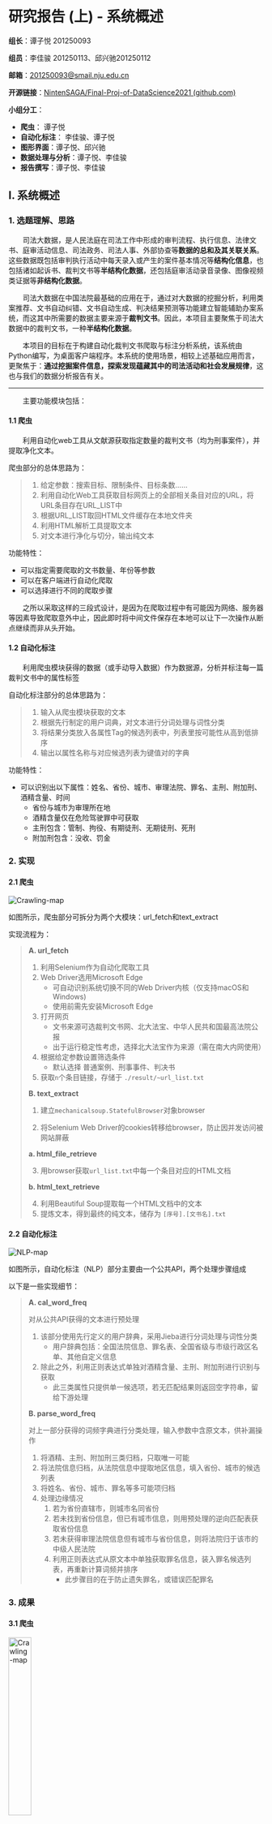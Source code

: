 # 研究报告 (上) - 系统概述

**组长**：谭子悦 201250093

**组员**：李佳骏 201250113、邱兴驰201250112

**邮箱**：201250093@smail.nju.edu.cn

**开源链接**：[NintenSAGA/Final-Proj-of-DataScience2021 (github.com)](https://github.com/NintenSAGA/Final-Proj-of-DataScience2021)

**小组分工**：

- **爬虫**： 谭子悦
- **自动化标注**： 李佳骏、谭子悦
- **图形界面**：谭子悦、邱兴驰
- **数据处理与分析**：谭子悦、李佳骏
- **报告撰写**：谭子悦、李佳骏



## I. 系统概述



### 1. 选题理解、思路

&emsp;&emsp;司法大数据，是人民法庭在司法工作中形成的审判流程、执行信息、法律文书、庭审活动信息、司法政务、司法人事、外部协查等**数据的总和及其关联关系**。这些数据既包括审判执行活动中每天录入或产生的案件基本情况等**结构化信息**，也包括诸如起诉书、裁判文书等**半结构化数据**，还包括庭审活动录音录像、图像视频类证据等**非结构化数据**。

&emsp;&emsp;司法大数据在中国法院最基础的应用在于，通过对大数据的挖掘分析，利用类案推荐、文书自动纠错、文书自动生成、判决结果预测等功能建立智能辅助办案系统，而这其中所需要的数据主要来源于**裁判文书**。因此，本项目主要聚焦于司法大数据中的裁判文书，一种**半结构化数据**。

&emsp;&emsp;本项目的目标在于构建自动化裁判文书爬取与标注分析系统，该系统由Python编写，为桌面客户端程序。本系统的使用场景，相较上述基础应用而言，更聚焦于：**通过挖掘案件信息，探索发现蕴藏其中的司法活动和社会发展规律**，这也与我们的数据分析报告有关。

------

&emsp;&emsp;主要功能模块包括：

#### 1.1 爬虫

&emsp;&emsp;利用自动化web工具从文献源获取指定数量的裁判文书（均为刑事案件），并提取净化文本。

爬虫部分的总体思路为：

> 1. 给定参数：搜索目标、限制条件、目标条数……
> 2. 利用自动化Web工具获取目标网页上的全部相关条目对应的URL，将URL条目存在URL_LIST中
> 3. 根据URL_LIST取回HTML文件缓存在本地文件夹
> 4. 利用HTML解析工具提取文本
> 5. 对文本进行净化与切分，输出纯文本

功能特性：

- 可以指定需要爬取的文书数量、年份等参数
- 可以在客户端进行自动化爬取
- 可以选择进行不同的爬取步骤

&emsp;&emsp;之所以采取这样的三段式设计，是因为在爬取过程中有可能因为网络、服务器等因素导致爬取意外中止，因此即时将中间文件保存在本地可以让下一次操作从断点继续而非从头开始。

#### 1.2 自动化标注

&emsp;&emsp;利用爬虫模块获得的数据（或手动导入数据）作为数据源，分析并标注每一篇裁判文书中的属性标签

自动化标注部分的总体思路为：

> 1. 输入从爬虫模块获取的文本
> 2. 根据先行制定的用户词典，对文本进行分词处理与词性分类
> 3. 将结果分类放入各属性Tag的候选列表中，列表里按可能性从高到低排序
> 4. 输出以属性名称与对应候选列表为键值对的字典

功能特性：

- 可以识别出以下属性：姓名、省份、城市、审理法院、罪名、主刑、附加刑、酒精含量、时间
  - 省份与城市为审理所在地
  - 酒精含量仅在危险驾驶罪中可获取
  - 主刑包含：管制、拘役、有期徒刑、无期徒刑、死刑
  - 附加刑包含：没收、罚金




### 2. 实现

#### 2.1 爬虫

<img src="./docsets.assets/Crawling-map.png" alt="Crawling-map"/>

如图所示，爬虫部分可拆分为两个大模块：url_fetch和text_extract

实现流程为：

> **A. url_fetch**
>
> 1. 利用Selenium作为自动化爬取工具
> 2. Web Driver选用Microsoft Edge
>    - 可自动识别系统切换不同的Web Driver内核（仅支持macOS和Windows)
>    - 使用前需先安装Microsoft Edge
> 3. 打开网页
>    - 文书来源可选裁判文书网、北大法宝、中华人民共和国最高法院公报
>    - 出于运行稳定性考虑，选择北大法宝作为来源（需在南大内网使用）
> 4. 根据给定参数设置筛选条件
>    - 默认选择 普通案例、刑事事件、判决书
> 5. 获取`n`个条目链接，存储于 `./result/~url_list.txt`
>
> **B. text_extract**
>
> 1. 建立`mechanicalsoup.StatefulBrowser`对象browser
>
> 2. 将Selenium Web Driver的cookies转移给browser，防止因并发访问被网站屏蔽
>
> **a. html_file_retrieve**
>
> 3. 用browser获取`url_list.txt`中每一个条目对应的HTML文档
>
> **b. html_text_retrieve**
>
> 4. 利用Beautiful Soup提取每一个HTML文档中的文本
> 5. 提炼文本，得到最终的纯文本，储存为 `[序号].[文书名].txt`

#### 2.2 自动化标注

<img src="docsets.assets/NLP-map.png"   alt="NLP-map"/> 

如图所示，自动化标注（NLP）部分主要由一个公共API，两个处理步骤组成

以下是一些实现细节：

> **A. cal_word_freq**
>
> 对从公共API获得的文本进行预处理
>
> 1. 该部分使用先行定义的用户辞典，采用Jieba进行分词处理与词性分类
>    - 用户辞典包括：全国法院信息、罪名表、全国省级与市级行政区名单、其他自定义信息
> 2. 除此之外，利用正则表达式单独对酒精含量、主刑、附加刑进行识别与获取
>    - 此三类属性只提供单一候选项，若无匹配结果则返回空字符串，留给下游处理
>
> **B. parse_word_freq**
>
> 对上一部分获得的词频字典进行分类处理，输入参数中含原文本，供补漏操作
>
> 1. 将酒精、主刑、附加刑三类归档，只取唯一可能
> 2. 将法院信息归档，从法院信息中提取地区信息，填入省份、城市的候选列表
> 3. 将姓名、省份、城市、罪名等多可能项归档
> 4. 处理边缘情况
>    1. 若为省份直辖市，则城市名同省份
>    2. 若未找到省份信息，但已有城市信息，则用预处理的逆向匹配表获取省份信息
>    3. 若未获得审理法院信息但有城市与省份信息，则将法院归于该市的中级人民法院
>    4. 利用正则表达式从原文本中单独获取罪名信息，装入罪名候选列表，再重新计算词频并排序
>       - 此步骤目的在于防止遗失罪名，或错误匹配罪名



### 3. 成果

#### 3.1 爬虫

<img src="./docsets.assets/panel1.png" alt="Crawling-map" width="30%" />

爬虫界面可选择文献来源，设置爬取选项与爬取参数，下设文本框，可显示运行日志。

- 可以一次性自动化爬取2000份文书
  - 每200份需要手动输入一次验证码
  - 由于网站限制，多于2000份的部分无法显示
- 每一步骤都会及时保存爬取结果，因此意外退出程序不会导致已有数据全部丢失

#### 3.2 自动化标注

<img src="./docsets.assets/panel2.png" alt="Crawling-map" width="50%" />

标注界面可分为两个功能页面，左侧为文书原文显示，右侧为对应属性标签选项，自动化标注引擎会先行勾选可能性最大的属性标签。

- 可以精准识别姓名、省份、城市、审理法院、罪名、主刑、附加刑、酒精含量、时间等信息
  - 正常情况下每份都应有姓名、省份、城市、审理法院、罪名、时间信息
  - 根据不同案件可识别出相应的主刑、附加刑，若为危险驾驶事件还可提取出酒精含量
  - 对于涉案人数不止一人，或罪名不止一项的案件无法准确识别
- 出于运行效率考虑，左侧文字窗口只截取前2000字
- 可以选择“保存，下一份”或“下一份”（不保存）
- 选择“自动标注”后可自动处理全部文件，该过程不会调用gui渲染，因此速度快于普通处理


